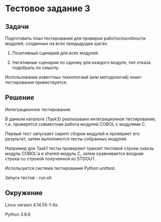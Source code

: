 Тестовое задание 3
==================

Задачи
------

Подготовить план тестирования для проверки работоспособности модулей,
созданных на всех предыдущих шагах:

1. Позитивный сценарий для всех модулей.

2. Негативные сценарии по одному для каждого модуля, тип отказа подобрать по
   смыслу.

Использование известных технологиий (или методологий) юнит-тестирования
привествуется.

Решение
-------

Интеграционное тестирование:

В данном каталоге (Task3) реализовано интеграционное тестирование, т.е.
проверятся совместная работа модулей COBOL с модулями C.

Первый тест запускает скрипт сборки модулей и проверяет его результат,
затем выполняются тесты собранных модулей.

Например для Task1 тесты проверяют транзит тестовой строки сквозь модуль
COBOL'a и shared-модуль C, затем сравнивается входная строка со строкой
полученной из STDOUT.

Используется система тестирования Python.unittest.

Запуск тестов - run.sh

Окружение
---------

Linux version 4.14.55-1-lts

Python 3.6.6
